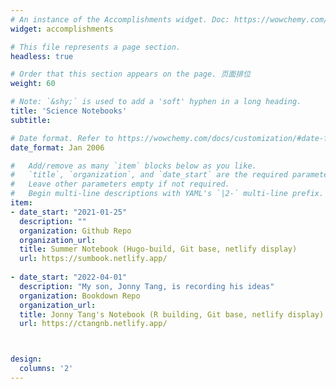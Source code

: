 ```yaml
---
# An instance of the Accomplishments widget. Doc: https://wowchemy.com/docs/page-builder/
widget: accomplishments

# This file represents a page section.
headless: true

# Order that this section appears on the page. 页面排位
weight: 60

# Note: `&shy;` is used to add a 'soft' hyphen in a long heading.
title: 'Science Notebooks'
subtitle:

# Date format. Refer to https://wowchemy.com/docs/customization/#date-format
date_format: Jan 2006

#   Add/remove as many `item` blocks below as you like.
#   `title`, `organization`, and `date_start` are the required parameters.
#   Leave other parameters empty if not required.
#   Begin multi-line descriptions with YAML's `|2-` multi-line prefix.
item:
- date_start: "2021-01-25"
  description: ""
  organization: Github Repo
  organization_url: 
  title: Summer Notebook (Hugo-build, Git base, netlify display)
  url: https://sumbook.netlify.app/
  
- date_start: "2022-04-01"
  description: "My son, Jonny Tang, is recording his ideas"
  organization: Bookdown Repo
  organization_url: 
  title: Jonny Tang's Notebook (R building, Git base, netlify display)
  url: https://ctangnb.netlify.app/



design:
  columns: '2' 
---
```

